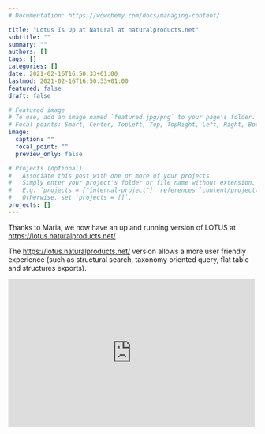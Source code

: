 ```yaml
---
# Documentation: https://wowchemy.com/docs/managing-content/

title: "Lotus Is Up at Natural at naturalproducts.net"
subtitle: ""
summary: ""
authors: []
tags: []
categories: []
date: 2021-02-16T16:50:33+01:00
lastmod: 2021-02-16T16:50:33+01:00
featured: false
draft: false

# Featured image
# To use, add an image named `featured.jpg/png` to your page's folder.
# Focal points: Smart, Center, TopLeft, Top, TopRight, Left, Right, BottomLeft, Bottom, BottomRight.
image:
  caption: ""
  focal_point: ""
  preview_only: false

# Projects (optional).
#   Associate this post with one or more of your projects.
#   Simply enter your project's folder or file name without extension.
#   E.g. `projects = ["internal-project"]` references `content/project/deep-learning/index.md`.
#   Otherwise, set `projects = []`.
projects: []
---
```



Thanks to Maria, we now have an up and running version of LOTUS at https://lotus.naturalproducts.net/

<!--more-->


The <https://lotus.naturalproducts.net/> version allows a more user friendly experience (such as structural search, taxonomy oriented query, flat table and structures exports).


<embed src="https://lotus.naturalproducts.net/" style="width:500px; height: 300px;">
